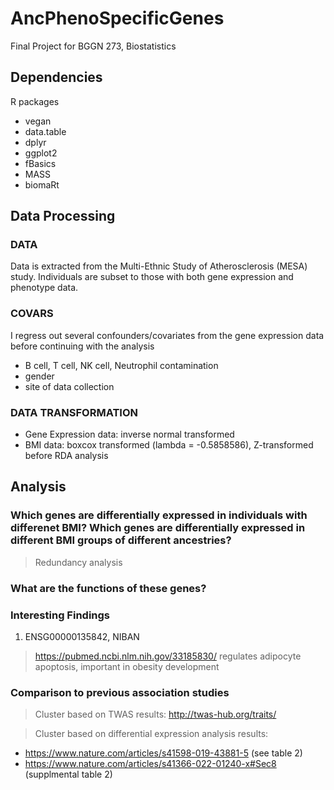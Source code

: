 # AncPhenoSpecificGenes

Final Project for BGGN 273, Biostatistics

## Dependencies

R packages

- vegan
- data.table
- dplyr
- ggplot2
- fBasics
- MASS
- biomaRt

## Data Processing

### DATA

Data is extracted from the Multi-Ethnic Study of Atherosclerosis (MESA) study. Individuals are subset to those with both gene expression and phenotype data.

### COVARS

I regress out several confounders/covariates from the gene expression data before continuing with the analysis

- B cell, T cell, NK cell, Neutrophil contamination
- gender
- site of data collection

### DATA TRANSFORMATION

- Gene Expression data: inverse normal transformed
- BMI data: boxcox transformed (lambda = -0.5858586), Z-transformed before RDA analysis

## Analysis

### Which genes are differentially expressed in individuals with differenet BMI? Which genes are differentially expressed in different BMI groups of different ancestries? 

> Redundancy analysis

### What are the functions of these genes? 

### Interesting Findings 

1. ENSG00000135842, NIBAN

> https://pubmed.ncbi.nlm.nih.gov/33185830/
> regulates adipocyte apoptosis, important in obesity development



### Comparison to previous association studies

> Cluster based on TWAS results: http://twas-hub.org/traits/

> Cluster based on differential expression analysis results:
- https://www.nature.com/articles/s41598-019-43881-5 (see table 2)
- https://www.nature.com/articles/s41366-022-01240-x#Sec8 (supplmental table 2)
